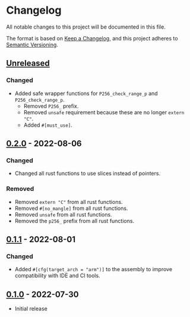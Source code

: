 # Changelog
All notable changes to this project will be documented in this file.

The format is based on [Keep a Changelog](https://keepachangelog.com/en/1.0.0/),
and this project adheres to [Semantic Versioning](https://semver.org/spec/v2.0.0.html).

## [Unreleased]
### Changed
- Added safe wrapper functions for `P256_check_range_p` and `P256_check_range_p`.
  - Removed `P256_` prefix.
  - Removed `unsafe` requirement because these are no longer `extern "C"`.
  - Added `#[must_use]`.

## [0.2.0] - 2022-08-06
### Changed
- Changed all rust functions to use slices instead of pointers.

### Removed
- Removed `extern "C"` from all rust functions.
- Removed `#[no_mangle]` from all rust functions.
- Removed `unsafe` from all rust functions.
- Removed the `p256_` prefix from all rust functions.

## [0.1.1] - 2022-08-01
### Changed
- Added `#[cfg(target_arch = "arm")]` to the assembly to improve compatibility with IDE and CI tools.

## [0.1.0] - 2022-07-30
- Initial release

[Unreleased]: https://github.com/newAM/p256-cm4/compare/v0.2.0...HEAD
[0.2.0]: https://github.com/newAM/p256-cm4/compare/v0.1.1...v0.2.0
[0.1.1]: https://github.com/newAM/p256-cm4/compare/v0.1.0...v0.1.1
[0.1.0]: https://github.com/newAM/p256-cm4/releases/tag/v0.1.0
